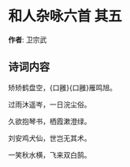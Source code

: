 # 和人杂咏六首  其五

**作者**: 卫宗武

## 诗词内容

矫矫鹤盘空，{口雝}{口雝}雁鸣旭。

过雨沐遥岑，一日浣尘俗。

久欲抱琴书，栖霞漱澄绿。

刘安鸡犬仙，世岂无其术。

一笑秋水横，飞来双白鹄。

